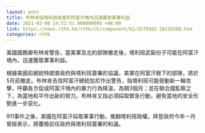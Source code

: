 ```yaml
---
layout: post
title: 布林肯指塔利班或會於阿富汗境內迅速獲取軍事利益
date: 2021-03-08 14:52:51.000000000 +08:00
link: https://news.rthk.hk/rthk/ch/component/k2/1579382-20210308.htm
categories: rthk
---
```


美國國務卿布林肯警告，當美軍及北約部隊撤走後，塔利班武裝份子可能在阿富汗境內，迅速獲取軍事利益。

根據美國前總統特朗普政府與塔利班簽署的協議，美軍在阿富汗餘下的部隊，將於5月前撤走。布林肯去信阿富汗總統加尼作出警告，指塔利班可能發動新一輪攻擊，呼籲各方促成阿富汗境內的暴力行為降溫，為期3個月；並在聯合國監察之下，為當地和平作出新的努力。布林肯又指必須採取緊急行動，避免當地的安全形勢進一步惡化。

911事件之後，美國在阿富汗採取軍事行動，推翻塔利班政權。拜登政府今年一月曾經表示，將覆檢前任政府與塔利班簽署的和議。
